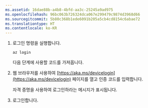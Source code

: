 ```yaml
---
ms.assetid: 16dae88b-a4b8-4bfd-aa3c-25245a9ad975
ms.openlocfilehash: 96bc063b726324dca067e299479c9874d3968d66
ms.sourcegitcommit: 5b80c368b1ede6091b205a5cb4cd8154c6abae72
ms.translationtype: HT
ms.contentlocale: ko-KR
---
```

1. 로그인 명령을 실행합니다.

    ```azurecli
    az login
    ```

   다음 단계에 사용할 코드를 가져옵니다. 

1. 웹 브라우저를 사용하여 [https://aka.ms/devicelogin](https://aka.ms/devicelogin)
    페이지를 열고 인증 코드를 입력합니다.

    자격 증명을 사용하여 로그인하라는 메시지가 표시됩니다.

1. 로그인합니다.
 

